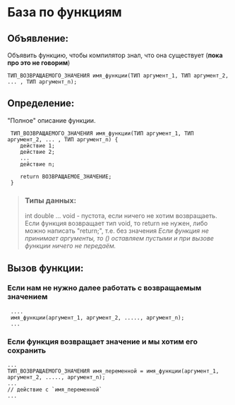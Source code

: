 # База по функциям 
## Объявление:
Объявить функцию, чтобы компилятор знал, что она существует (**пока про это не говорим**)
```
ТИП_ВОЗВРАЩАЕМОГО_ЗНАЧЕНИЯ имя_функции(ТИП аргумент_1, ТИП аргумент_2, ... , ТИП аргумент_n);
```

## Определение:
"Полное" описание функции.

```
 ТИП_ВОЗВРАЩАЕМОГО_ЗНАЧЕНИЯ имя_функции(ТИП аргумент_1, ТИП аргумент_2, ... , ТИП аргумент_n) {
    действие 1;
    действие 2;
    ...
    действие n;
 
    return ВОЗВРАЩАЕМОЕ_ЗНАЧЕНИЕ;
 }
```

> ### Типы данных:
> int 
> double
> ...
> void - пустота, если ничего не хотим возвращаеть. Если функция возвращает тип void, то return не нужен, либо можно написать "return;", т.е. без значения
> *Если функция не принимает аргументы, то () оставляем пустыми и при вызове функции ничего не передаём.*

## Вызов функции: 
### Если нам не нужно далее работать с возвращаемым значением
```
 ....
 имя_функции(аргумент_1, аргумент_2, ....., аргумент_n);
 ...
```
### Если функция возвращает значение и мы хотим его сохранить
```
...
ТИП_ВОЗВРАЩАЕМОГО_ЗНАЧЕНИЯ имя_переменной = имя_функции(аргумент_1, аргумент_2, ....., аргумент_n);
...
// действие с `имя_переменной`
...
```